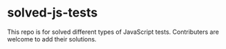 # solved-js-tests

This repo is for solved different types of JavaScript tests. Contributers are welcome to add their solutions.
